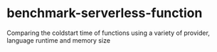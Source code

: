 # benchmark-serverless-function

Comparing the coldstart time of functions using a variety of provider, language runtime and memory size

